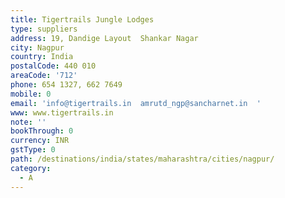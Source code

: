 ```yaml
---
title: Tigertrails Jungle Lodges
type: suppliers
address: 19, Dandige Layout  Shankar Nagar
city: Nagpur
country: India
postalCode: 440 010
areaCode: '712'
phone: 654 1327, 662 7649
mobile: 0
email: 'info@tigertrails.in  amrutd_ngp@sancharnet.in  '
www: www.tigertrails.in
note: ''
bookThrough: 0
currency: INR
gstType: 0
path: /destinations/india/states/maharashtra/cities/nagpur/
category:
  - A
---
```


